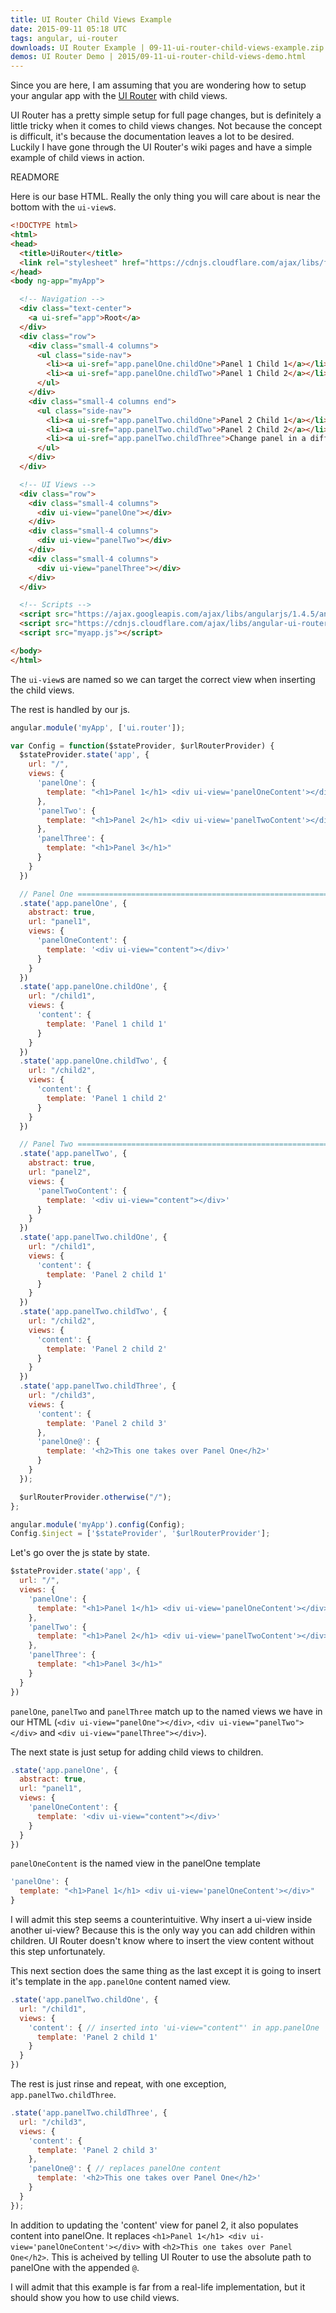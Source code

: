```yaml
---
title: UI Router Child Views Example
date: 2015-09-11 05:18 UTC
tags: angular, ui-router
downloads: UI Router Example | 09-11-ui-router-child-views-example.zip
demos: UI Router Demo | 2015/09-11-ui-router-child-views-demo.html
---
```


Since you are here, I am assuming that you are wondering how to setup your angular
app with the [UI Router](https://github.com/angular-ui/ui-router) with child views.

UI Router has a pretty simple setup for full page changes, but is definitely a
little tricky when it comes to child views changes. Not because the concept is
difficult, it's because the documentation leaves a lot to be desired. Luckily
I have gone through the UI Router's wiki pages and have a simple example of child
views in action.

READMORE

Here is our base HTML. Really the only thing you will care about is near the bottom
with the `ui-view`s.

```html
<!DOCTYPE html>
<html>
<head>
  <title>UiRouter</title>
  <link rel="stylesheet" href="https://cdnjs.cloudflare.com/ajax/libs/foundation/5.5.2/css/foundation.min.css" media="screen" charset="utf-8">
</head>
<body ng-app="myApp">

  <!-- Navigation -->
  <div class="text-center">
    <a ui-sref="app">Root</a>
  </div>
  <div class="row">
    <div class="small-4 columns">
      <ul class="side-nav">
        <li><a ui-sref="app.panelOne.childOne">Panel 1 Child 1</a></li>
        <li><a ui-sref="app.panelOne.childTwo">Panel 1 Child 2</a></li>
      </ul>
    </div>
    <div class="small-4 columns end">
      <ul class="side-nav">
        <li><a ui-sref="app.panelTwo.childOne">Panel 2 Child 1</a></li>
        <li><a ui-sref="app.panelTwo.childTwo">Panel 2 Child 2</a></li>
        <li><a ui-sref="app.panelTwo.childThree">Change panel in a diff parent</a></li>
      </ul>
    </div>
  </div>

  <!-- UI Views -->
  <div class="row">
    <div class="small-4 columns">
      <div ui-view="panelOne"></div>
    </div>
    <div class="small-4 columns">
      <div ui-view="panelTwo"></div>
    </div>
    <div class="small-4 columns">
      <div ui-view="panelThree"></div>
    </div>
  </div>

  <!-- Scripts -->
  <script src="https://ajax.googleapis.com/ajax/libs/angularjs/1.4.5/angular.min.js"></script>
  <script src="https://cdnjs.cloudflare.com/ajax/libs/angular-ui-router/0.2.15/angular-ui-router.min.js"></script>
  <script src="myapp.js"></script>

</body>
</html>
```

The `ui-view`s are named so we can target the correct view when inserting the
child views.

The rest is handled by our js.

```js
angular.module('myApp', ['ui.router']);

var Config = function($stateProvider, $urlRouterProvider) {
  $stateProvider.state('app', {
    url: "/",
    views: {
      'panelOne': {
        template: "<h1>Panel 1</h1> <div ui-view='panelOneContent'></div>"
      },
      'panelTwo': {
        template: "<h1>Panel 2</h1> <div ui-view='panelTwoContent'></div>"
      },
      'panelThree': {
        template: "<h1>Panel 3</h1>"
      }
    }
  })

  // Panel One ================================================================
  .state('app.panelOne', {
    abstract: true,
    url: "panel1",
    views: {
      'panelOneContent': {
        template: '<div ui-view="content"></div>'
      }
    }
  })
  .state('app.panelOne.childOne', {
    url: "/child1",
    views: {
      'content': {
        template: 'Panel 1 child 1'
      }
    }
  })
  .state('app.panelOne.childTwo', {
    url: "/child2",
    views: {
      'content': {
        template: 'Panel 1 child 2'
      }
    }
  })

  // Panel Two ================================================================
  .state('app.panelTwo', {
    abstract: true,
    url: "panel2",
    views: {
      'panelTwoContent': {
        template: '<div ui-view="content"></div>'
      }
    }
  })
  .state('app.panelTwo.childOne', {
    url: "/child1",
    views: {
      'content': {
        template: 'Panel 2 child 1'
      }
    }
  })
  .state('app.panelTwo.childTwo', {
    url: "/child2",
    views: {
      'content': {
        template: 'Panel 2 child 2'
      }
    }
  })
  .state('app.panelTwo.childThree', {
    url: "/child3",
    views: {
      'content': {
        template: 'Panel 2 child 3'
      },
      'panelOne@': {
        template: '<h2>This one takes over Panel One</h2>'
      }
    }
  });

  $urlRouterProvider.otherwise("/");
};

angular.module('myApp').config(Config);
Config.$inject = ['$stateProvider', '$urlRouterProvider'];
```

Let's go over the js state by state.

```js
$stateProvider.state('app', {
  url: "/",
  views: {
    'panelOne': {
      template: "<h1>Panel 1</h1> <div ui-view='panelOneContent'></div>"
    },
    'panelTwo': {
      template: "<h1>Panel 2</h1> <div ui-view='panelTwoContent'></div>"
    },
    'panelThree': {
      template: "<h1>Panel 3</h1>"
    }
  }
})
```

`panelOne`, `panelTwo` and `panelThree` match up to the named views we have in
our HTML (`<div ui-view="panelOne"></div>`, `<div ui-view="panelTwo"></div>`  and
`<div ui-view="panelThree"></div>`).

The next state is just setup for adding child views to children.

```js
.state('app.panelOne', {
  abstract: true,
  url: "panel1",
  views: {
    'panelOneContent': {
      template: '<div ui-view="content"></div>'
    }
  }
})
```

`panelOneContent` is the named view in the panelOne template

```js
'panelOne': {
  template: "<h1>Panel 1</h1> <div ui-view='panelOneContent'></div>"
}
```

I will admit this step seems a counterintuitive. Why insert a ui-view inside
another ui-view? Because this is the only way you can add children within children.
UI Router doesn't know where to insert the view content without this step unfortunately.

This next section does the same thing as the last except it is going to insert
it's template in the `app.panelOne` content named view.

```js
.state('app.panelTwo.childOne', {
  url: "/child1",
  views: {
    'content': { // inserted into 'ui-view="content"' in app.panelOne
      template: 'Panel 2 child 1'
    }
  }
})
```

The rest is just rinse and repeat, with one exception, `app.panelTwo.childThree`.

```js
.state('app.panelTwo.childThree', {
  url: "/child3",
  views: {
    'content': {
      template: 'Panel 2 child 3'
    },
    'panelOne@': { // replaces panelOne content
      template: '<h2>This one takes over Panel One</h2>'
    }
  }
});
```

In addition to updating the 'content' view for panel 2, it also populates content
into panelOne. It replaces `<h1>Panel 1</h1> <div ui-view='panelOneContent'></div>`
with `<h2>This one takes over Panel One</h2>`. This is acheived by telling UI Router
to use the absolute path to panelOne with the appended `@`.

I will admit that this example is far from a real-life implementation, but it should
show you how to use child views.
